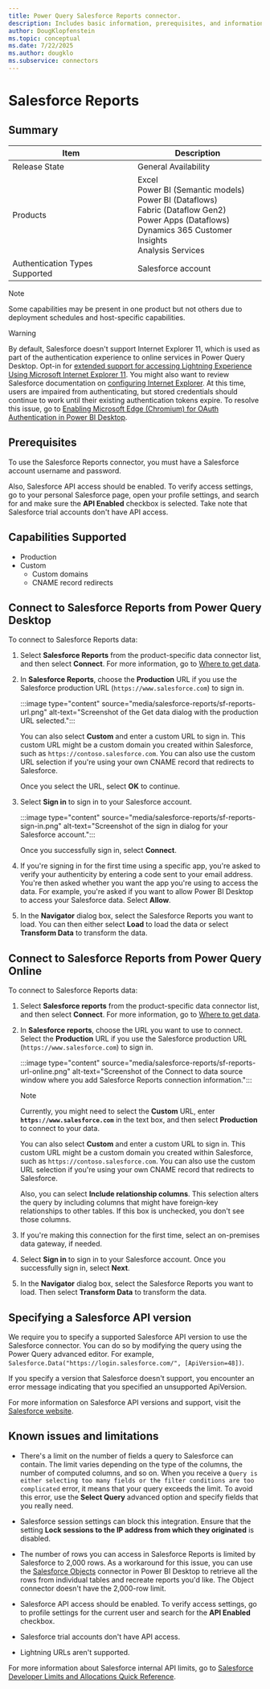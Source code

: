 ```yaml
---
title: Power Query Salesforce Reports connector.
description: Includes basic information, prerequisites, and information on how to connect to your data, along with a list of known issues and limitations.
author: DougKlopfenstein
ms.topic: conceptual
ms.date: 7/22/2025
ms.author: dougklo
ms.subservice: connectors
---
```


# Salesforce Reports

## Summary

| Item | Description |
| ---- | ----------- |
| Release State | General Availability |
| Products | Excel<br/>Power BI (Semantic models)<br/>Power BI (Dataflows)<br/>Fabric (Dataflow Gen2)<br/>Power Apps (Dataflows)<br/>Dynamics 365 Customer Insights<br/>Analysis Services |
| Authentication Types Supported | Salesforce account |

> [!NOTE]
> Some capabilities may be present in one product but not others due to deployment schedules and host-specific capabilities.

> [!WARNING]
> By default, Salesforce doesn't support Internet Explorer 11, which is used as part of the authentication experience to online services in Power Query Desktop. Opt-in for [extended support for accessing Lightning Experience Using Microsoft Internet Explorer 11](https://help.salesforce.com/articleView?id=000333934&type=1&mode=1). You might also want to review Salesforce documentation on [configuring Internet Explorer](https://developer.salesforce.com/docs/atlas.en-us.salesforce_supported_browsers_cheatsheet.meta/salesforce_supported_browsers_cheatsheet/getstart_browser_ie.htm). At this time, users are impaired from authenticating, but stored credentials should continue to work until their existing authentication tokens expire. To resolve this issue, go to [Enabling Microsoft Edge (Chromium) for OAuth Authentication in Power BI Desktop](../oauth-edge-chromium.md).

## Prerequisites

To use the Salesforce Reports connector, you must have a Salesforce account username and password.

Also, Salesforce API access should be enabled. To verify access settings, go to your personal Salesforce page, open your profile settings, and search for and make sure the **API Enabled** checkbox is selected. Take note that Salesforce trial accounts don't have API access.

## Capabilities Supported

* Production
* Custom
  * Custom domains
  * CNAME record redirects

## Connect to Salesforce Reports from Power Query Desktop

To connect to Salesforce Reports data:

1. Select **Salesforce Reports** from the product-specific data connector list, and then select **Connect**. For more information, go to [Where to get data](../where-to-get-data.md).

2. In **Salesforce Reports**, choose the **Production** URL if you use the Salesforce production URL (`https://www.salesforce.com`) to sign in.

   :::image type="content" source="media/salesforce-reports/sf-reports-url.png" alt-text="Screenshot of the Get data dialog with the production URL selected.":::

   You can also select **Custom** and enter a custom URL to sign in. This custom URL might be a custom domain you created within Salesforce, such as `https://contoso.salesforce.com`. You can also use the custom URL selection if you're using your own CNAME record that redirects to Salesforce.

   Once you select the URL, select **OK** to continue.

3. Select **Sign in** to sign in to your Salesforce account.

   :::image type="content" source="media/salesforce-reports/sf-reports-sign-in.png" alt-text="Screenshot of the sign in dialog for your Salesforce account.":::

   Once you successfully sign in, select **Connect**.

4. If you're signing in for the first time using a specific app, you're asked to verify your authenticity by entering a code sent to your email address. You're then asked whether you want the app you're using to access the data. For example, you're asked if you want to allow Power BI Desktop to access your Salesforce data. Select **Allow**.

5. In the **Navigator** dialog box, select the Salesforce Reports you want to load. You can then either select **Load** to load the data or select **Transform Data** to transform the data.

## Connect to Salesforce Reports from Power Query Online

To connect to Salesforce Reports data:

1. Select **Salesforce reports** from the product-specific data connector list, and then select **Connect**. For more information, go to [Where to get data](../where-to-get-data.md).

2. In **Salesforce reports**, choose the URL you want to use to connect. Select the **Production** URL if you use the Salesforce production URL (`https://www.salesforce.com`) to sign in.

   :::image type="content" source="media/salesforce-reports/sf-reports-url-online.png" alt-text="Screenshot of the Connect to data source window where you add Salesforce Reports connection information.":::

   > [!NOTE]
   >Currently, you might need to select the **Custom** URL, enter **`https://www.salesforce.com`** in the text box, and then select **Production** to connect to your data.

   You can also select **Custom** and enter a custom URL to sign in. This custom URL might be a custom domain you created within Salesforce, such as `https://contoso.salesforce.com`. You can also use the custom URL selection if you're using your own CNAME record that redirects to Salesforce.

   Also, you can select **Include relationship columns**. This selection alters the query by including columns that might have foreign-key relationships to other tables. If this box is unchecked, you don't see those columns.

3. If you're making this connection for the first time, select an on-premises data gateway, if needed.

4. Select **Sign in** to sign in to your Salesforce account. Once you successfully sign in, select **Next**.

5. In the **Navigator** dialog box, select the Salesforce Reports you want to load. Then select **Transform Data** to transform the data.

## Specifying a Salesforce API version

We require you to specify a supported Salesforce API version to use the Salesforce connector. You can do so by modifying the query using the Power Query advanced editor. For example, `Salesforce.Data("https://login.salesforce.com/", [ApiVersion=48])`.

If you specify a version that Salesforce doesn't support, you encounter an error message indicating that you specified an unsupported ApiVersion.

For more information on Salesforce API versions and support, visit the [Salesforce website](https://help.salesforce.com/s/articleView?id=000381744&type=1).

## Known issues and limitations

* There's a limit on the number of fields a query to Salesforce can contain. The limit varies depending on the type of the columns, the number of computed columns, and so on. When you receive a `Query is either selecting too many fields or the filter conditions are too complicated` error, it means that your query exceeds the limit. To avoid this error, use the **Select Query** advanced option and specify fields that you really need.

* Salesforce session settings can block this integration. Ensure that the setting **Lock sessions to the IP address from which they originated** is disabled.

* The number of rows you can access in Salesforce Reports is limited by Salesforce to 2,000 rows. As a workaround for this issue, you can use the [Salesforce Objects](salesforce-objects.md) connector in Power BI Desktop to retrieve all the rows from individual tables and recreate reports you'd like. The Object connector doesn't have the 2,000-row limit.

* Salesforce API access should be enabled. To verify access settings, go to profile settings for the current user and search for the **API Enabled** checkbox.

* Salesforce trial accounts don't have API access.

* Lightning URLs aren't supported.

For more information about Salesforce internal API limits, go to [Salesforce Developer Limits and Allocations Quick Reference](https://developer.salesforce.com/docs/atlas.en-us.salesforce_app_limits_cheatsheet.meta/salesforce_app_limits_cheatsheet/salesforce_app_limits_platform_api.htm#!).
